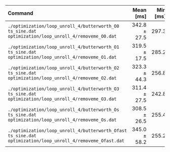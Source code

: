 | Command | Mean [ms] | Min [ms] | Max [ms] | Relative |
|:---|---:|---:|---:|---:|
| `./optimization/loop_unroll_4/butterworth_O0 ts_sine.dat optimization/loop_unroll_4/removeme_O0.dat` | 342.8 ± 27.5 | 297.3 | 396.2 | 1.11 ± 0.13 |
| `./optimization/loop_unroll_4/butterworth_O1 ts_sine.dat optimization/loop_unroll_4/removeme_O1.dat` | 319.5 ± 17.5 | 285.2 | 346.2 | 1.04 ± 0.11 |
| `./optimization/loop_unroll_4/butterworth_O2 ts_sine.dat optimization/loop_unroll_4/removeme_O2.dat` | 323.3 ± 44.3 | 256.8 | 486.9 | 1.05 ± 0.17 |
| `./optimization/loop_unroll_4/butterworth_O3 ts_sine.dat optimization/loop_unroll_4/removeme_O3.dat` | 311.4 ± 27.5 | 242.8 | 362.8 | 1.01 ± 0.12 |
| `./optimization/loop_unroll_4/butterworth_Os ts_sine.dat optimization/loop_unroll_4/removeme_Os.dat` | 308.5 ± 26.5 | 255.4 | 367.0 | 1.00 |
| `./optimization/loop_unroll_4/butterworth_Ofast ts_sine.dat optimization/loop_unroll_4/removeme_Ofast.dat` | 345.0 ± 58.2 | 255.2 | 498.3 | 1.12 ± 0.21 |
